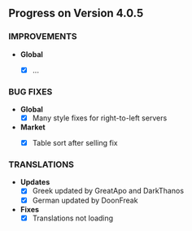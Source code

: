 ## Progress on Version 4.0.5


### IMPROVEMENTS
- **Global**
	- [x] ...


### BUG FIXES
- **Global**
	- [x] Many style fixes for right-to-left servers
- **Market**
	- [x] Table sort after selling fix


### TRANSLATIONS
- **Updates**
	- [x] Greek updated by GreatApo and DarkThanos
	- [x] German updated by DoonFreak
- **Fixes**
	- [x] Translations not loading
